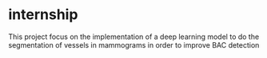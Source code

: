 # internship
This project focus on the implementation of a deep learning model to do the segmentation of vessels in mammograms in order to improve BAC detection
